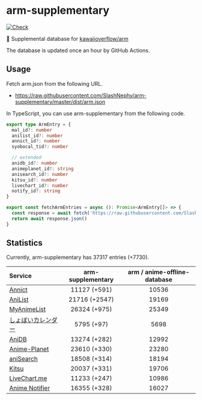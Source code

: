 # arm-supplementary

[![Check](https://github.com/SlashNephy/arm-supplementary/actions/workflows/check-node.yml/badge.svg)](https://github.com/SlashNephy/arm-supplementary/actions/workflows/check-node.yml)

💊 Supplemental database for [kawaiioverflow/arm](https://github.com/kawaiioverflow/arm)

The database is updated once an hour by GitHub Actions.

## Usage

Fetch arm.json from the following URL.

- https://raw.githubusercontent.com/SlashNephy/arm-supplementary/master/dist/arm.json

In TypeScript, you can use arm-supplementary from the following code.

```TypeScript
export type ArmEntry = {
  mal_id?: number
  anilist_id?: number
  annict_id?: number
  syobocal_tid?: number

  // extended
  anidb_id?: number
  animeplanet_id?: string
  anisearch_id?: number
  kitsu_id?: number
  livechart_id?: number
  notify_id?: string
}

export const fetchArmEntries = async (): Promise<ArmEntry[]> => {
  const response = await fetch('https://raw.githubusercontent.com/SlashNephy/arm-supplementary/master/dist/arm.json')
  return await response.json()
}
```

## Statistics

Currently, arm-supplementary has 37317 entries (+7730).

| Service                                     | arm-supplementary | arm / anime-offline-database |
| :------------------------------------------ | :---------------: | :--------------------------: |
| [Annict](https://annict.com)                |   11127 (+591)    |            10536             |
| [AniList](https://anilist.co)               |   21716 (+2547)   |            19169             |
| [MyAnimeList](https://myanimelist.net)      |   26324 (+975)    |            25349             |
| [しょぼいカレンダー](https://cal.syoboi.jp) |    5795 (+97)     |             5698             |
| [AniDB](https://anidb.net)                  |   13274 (+282)    |            12992             |
| [Anime-Planet](https://anime-planet.com)    |   23610 (+330)    |            23280             |
| [aniSearch](https://anisearch.com)          |   18508 (+314)    |            18194             |
| [Kitsu](https://kitsu.io)                   |   20037 (+331)    |            19706             |
| [LiveChart.me](https://livechart.me)        |   11233 (+247)    |            10986             |
| [Anime Notifier](https://notify.moe)        |   16355 (+328)    |            16027             |
